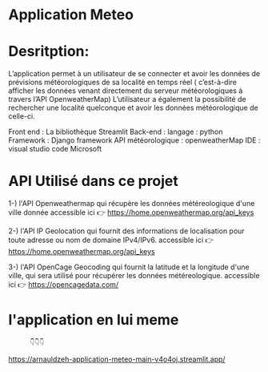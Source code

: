 # Application Meteo
# Desritption:
L’application permet à un utilisateur de se connecter et avoir les données de prévisions météorologiques de sa localité en temps réel ( c’est-à-dire afficher les données venant directement du serveur météorologiques  à travers l’API OpenweatherMap)
          L’utilisateur a également la possibilité de rechercher une localité quelconque et avoir les données météorologique de celle-ci.
          
Front end : La bibliothèque Streamlit
Back-end : langage : python 
                    Framework : Django framework 
API météorologique : openweatherMap
IDE : visual studio code Microsoft
 


# API Utilisé dans ce projet

1-)
l'API Openweathermap qui récupère les données météreologique d'une ville donnée
  accessible ici 👉 https://home.openweathermap.org/api_keys
  
2-)
l'API IP Geolocation qui fournit des informations de localisation pour toute adresse ou nom de domaine IPv4/IPv6.
  accessible ici 👉 https://home.openweathermap.org/api_keys
  
3-)
l'API OpenCage Geocoding qui fournit la latitude et la longitude d'une ville, qui sera utilisé pour récupérer les données météreologique.
  accessible ici 👉 https://opencagedata.com/

# l'application en lui meme 
          👇👇👇
      
https://arnauldzeh-application-meteo-main-v4o4oj.streamlit.app/
